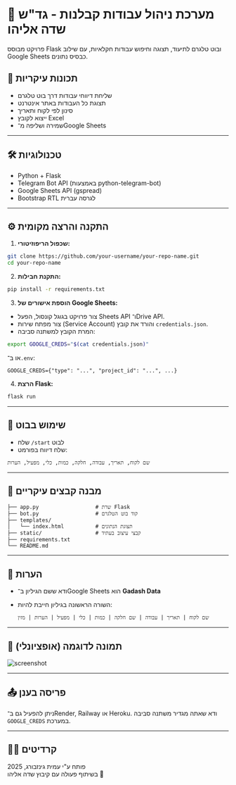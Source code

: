# 🌾 מערכת ניהול עבודות קבלנות - גד"ש שדה אליהו

פרויקט מבוסס Flask ובוט טלגרם לתיעוד, תצוגה וחיפוש עבודות חקלאיות, עם שילוב Google Sheets כבסיס נתונים.

## 🚀 תכונות עיקריות

- שליחת דיווחי עבודות דרך בוט טלגרם
- תצוגת כל העבודות באתר אינטרנט
- סינון לפי לקוח ותאריך
- ייצוא לקובץ Excel
- שמירה ושליפה מ־Google Sheets

---

## 🛠️ טכנולוגיות

- Python + Flask
- Telegram Bot API (באמצעות python-telegram-bot)
- Google Sheets API (gspread)
- Bootstrap RTL לגרסה עברית

---

## ⚙️ התקנה והרצה מקומית

1. **שכפול הריפוזיטורי:**

```bash
git clone https://github.com/your-username/your-repo-name.git
cd your-repo-name
```

2. **התקנת חבילות:**

```bash
pip install -r requirements.txt
```

3. **הוספת אישורים של Google Sheets:**

- צור פרויקט בגוגל קונסול, הפעל Sheets API ו־Drive API.
- צור מפתח שירות (Service Account) והורד את קובץ `credentials.json`.
- המרת הקובץ למשתנה סביבה:

```bash
export GOOGLE_CREDS="$(cat credentials.json)"
```

או ב־`.env`:

```env
GOOGLE_CREDS={"type": "...", "project_id": "...", ...}
```

4. **הרצת Flask:**

```bash
flask run
```

---

## 🤖 שימוש בבוט

- שלח `/start` לבוט
- שלח דיווח בפורמט:
```
שם לקוח, תאריך, עבודה, חלקה, כמות, כלי, מפעיל, הערות
```

---

## 📁 מבנה קבצים עיקריים

```
├── app.py                  # שרת Flask
├── bot.py                  # קוד בוט הטלגרם
├── templates/
│   └── index.html          # תצוגת הנתונים
├── static/                 # קבצי עיצוב בעתיד
├── requirements.txt
└── README.md
```

---

## 📝 הערות

- ודא ששם הגיליון ב־Google Sheets הוא **Gadash Data**
- השורה הראשונה בגיליון חייבת להיות:

  ```text
  שם לקוח | תאריך | עבודה | שם חלקה | כמות | כלי | מפעיל | הערות | מזין
  ```

---

## 📸 תמונה לדוגמה (אופציונלי)

![screenshot](static/screenshot.png)

---

## 📤 פריסה בענן

ניתן להפעיל גם ב־Render, Railway או Heroku. ודא שאתה מגדיר משתנה סביבה `GOOGLE_CREDS` במערכת.

---

## 🧑‍💻 קרדיטים

פותח ע"י עמית גינזבורג, 2025  
בשיתוף פעולה עם קיבוץ שדה אליהו 🌿